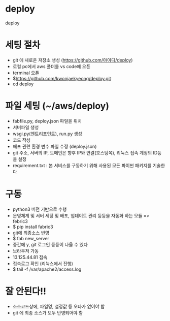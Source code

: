 # deploy
deploy

# 세팅 절차
- git 에 새로운 저장소 생성 (https://github.com/아이디/deploy)
- 로컬 pc에서 aws 폴더를 vs code에 오픈
- terminal 오픈
- $https://github.com/kwonjaekyeong/deploy.git
- cd deploy

# 파일 세팅 (~/aws/deploy)
- fabfile.py, deploy.json 파일을 위치
- 서버파일 생성
- wsgi.py(엔트리포인트), run.py 생성 
- 코드 작성
- 배포 관련 환경 변수 파일 수정 (deploy.json)
- git 주소, 서버의 IP, 도메인은 향후 IP와 연결(호스팅쪽), 리눅스 접속 계정의 ID등을 설정
- requirement.txt : 본 서비스를 구동하기 위해 사용된 모든 파이썬 패키지를 기술한다

# 구동
- python3 버전 기반으로 수행
- 운영체계 및 서버 세팅 및 배포, 업데이트 관리 등등을 자동화 하는 모듈 => febric3
- $ pip install fabric3
- git에 최종소스 반영
- $ fab new_server
- 중간에 y, git 로그인 등등이 나올 수 있다
- 브라우저 가동
- 13.125.44.81 접속
- 접속로그 확인 (리눅스에서 진행)
- $ tail -f /var/apache2/access.log

# 잘 안된다!!
- 소스코드상에, 파일명, 설정값 등 오타가 없어야 함
- git 에 최종 소스가 모두 반영되어야 함
